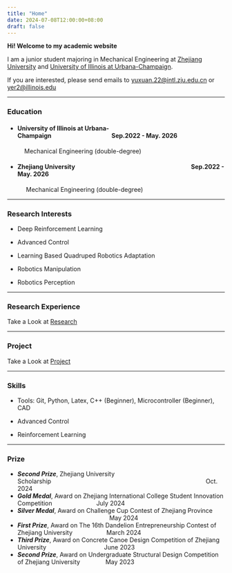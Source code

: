 ```yaml
---
title: "Home"
date: 2024-07-08T12:00:00+08:00
draft: false
---
```


**Hi! Welcome to my academic website**

I am a junior student majoring in Mechanical Engineering at [Zhejiang University](https://www.zju.edu.cn/english/) and [University of Illinois at Urbana-Champaign](https://illinois.edu/index.html).

If you are interested, please send emails to yuxuan.22@intl.zju.edu.cn or yer2@illinois.edu

---

### Education
-  #### University of Illinois at Urbana-Champaign&nbsp;&nbsp;&nbsp;&nbsp;&nbsp;&nbsp;&nbsp;&nbsp;&nbsp;&nbsp;&nbsp;&nbsp;&nbsp;&nbsp;&nbsp;&nbsp;&nbsp;&nbsp;&nbsp;&nbsp;&nbsp;&nbsp;&nbsp;&nbsp;&nbsp;&nbsp;&nbsp;&nbsp;&nbsp;&nbsp;&nbsp;&nbsp;&nbsp;&nbsp;&nbsp;&nbsp;&nbsp;&nbsp;&nbsp;&nbsp;&nbsp;&nbsp;Sep.2022 - May. 2026

    &nbsp;&nbsp;&nbsp;&nbsp;Mechanical Engineering (double-degree)
  
- #### Zhejiang University&nbsp;&nbsp;&nbsp;&nbsp;&nbsp;&nbsp;&nbsp;&nbsp;&nbsp;&nbsp;&nbsp;&nbsp;&nbsp;&nbsp;&nbsp;&nbsp;&nbsp;&nbsp;&nbsp;&nbsp;&nbsp;&nbsp;&nbsp;&nbsp;&nbsp;&nbsp;&nbsp;&nbsp;&nbsp;&nbsp;&nbsp;&nbsp;&nbsp;&nbsp;&nbsp;&nbsp;&nbsp;&nbsp;&nbsp;&nbsp;&nbsp;&nbsp;&nbsp;&nbsp;&nbsp;&nbsp;&nbsp;&nbsp;&nbsp;&nbsp;&nbsp;&nbsp;&nbsp;&nbsp;&nbsp;&nbsp;&nbsp;&nbsp;&nbsp;&nbsp;&nbsp;&nbsp;&nbsp;&nbsp;&nbsp;&nbsp;&nbsp;&nbsp;&nbsp;&nbsp;&nbsp;&nbsp;&nbsp;&nbsp;&nbsp;&nbsp;&nbsp;&nbsp;&nbsp;&nbsp;&nbsp;Sep.2022 - May. 2026

    &nbsp;&nbsp;&nbsp;&nbsp; Mechanical Engineering (double-degree)

---

### Research Interests

- Deep Reinforcement Learning

- Advanced Control

- Learning Based Quadruped Robotics Adaptation

- Robotics Manipulation

- Robotics Perception

---

### Research Experience

Take a Look at [Research](/research/)

---

### Project

Take a Look at [Project](/project/)

---

### Skills

- Tools: Git, Python, Latex, C++ (Beginner), Microcontroller (Beginner), CAD

- Advanced Control 

- Reinforcement Learning

---

### Prize

- ***Second Prize***, Zhejiang University Scholarship&nbsp;&nbsp;&nbsp;&nbsp;&nbsp;&nbsp;&nbsp;&nbsp;&nbsp;&nbsp;&nbsp;&nbsp;&nbsp;&nbsp;&nbsp;&nbsp;&nbsp;&nbsp;&nbsp;&nbsp;&nbsp;&nbsp;&nbsp;&nbsp;&nbsp;&nbsp;&nbsp;&nbsp;&nbsp;&nbsp;&nbsp;&nbsp;&nbsp;&nbsp;&nbsp;&nbsp;&nbsp;&nbsp;&nbsp;&nbsp;&nbsp;&nbsp;&nbsp;&nbsp;&nbsp;&nbsp;&nbsp;&nbsp;&nbsp;&nbsp;&nbsp;&nbsp;&nbsp;&nbsp;&nbsp;&nbsp;&nbsp;&nbsp;&nbsp;&nbsp;&nbsp;&nbsp;&nbsp;&nbsp;&nbsp;&nbsp;&nbsp;&nbsp;&nbsp;&nbsp;&nbsp;&nbsp;&nbsp;&nbsp;&nbsp;&nbsp;&nbsp;&nbsp;&nbsp;&nbsp;&nbsp;&nbsp;&nbsp;&nbsp;&nbsp;&nbsp;&nbsp;&nbsp;&nbsp;&nbsp;&nbsp;Oct. 2024 
- ***Gold Medal***, Award on Zhejiang International College Student Innovation Competition&nbsp;&nbsp;&nbsp;&nbsp;&nbsp;&nbsp;&nbsp;&nbsp;&nbsp;&nbsp;&nbsp;&nbsp;&nbsp;&nbsp;&nbsp;&nbsp;&nbsp;&nbsp;&nbsp;&nbsp;&nbsp;&nbsp;&nbsp;&nbsp;&nbsp;&nbsp;July 2024        
- ***Silver Medal***, Award on Challenge Cup Contest of Zhejiang Province &nbsp;&nbsp;&nbsp;&nbsp;&nbsp;&nbsp;&nbsp;&nbsp;&nbsp;&nbsp;&nbsp;&nbsp;&nbsp;&nbsp;&nbsp;&nbsp;&nbsp;&nbsp;&nbsp;&nbsp;&nbsp;&nbsp;&nbsp;&nbsp;&nbsp;&nbsp;&nbsp;&nbsp;&nbsp;&nbsp;&nbsp;&nbsp;&nbsp;&nbsp;&nbsp;&nbsp;&nbsp;&nbsp;&nbsp;&nbsp;&nbsp;&nbsp;&nbsp;&nbsp;&nbsp;&nbsp;&nbsp;&nbsp;&nbsp;&nbsp;&nbsp;&nbsp;&nbsp;&nbsp;May 2024
- ***First Prize***, Award on The 16th Dandelion Entrepreneurship Contest of Zhejiang University &nbsp;&nbsp;&nbsp;&nbsp;&nbsp;&nbsp;&nbsp;&nbsp;&nbsp;&nbsp;&nbsp;&nbsp;&nbsp;&nbsp;&nbsp;&nbsp;&nbsp;&nbsp;&nbsp;March 2024    
- ***Third Prize***, Award on Concrete Canoe Design Competition of Zhejiang University &nbsp;&nbsp;&nbsp;&nbsp;&nbsp;&nbsp;&nbsp;&nbsp;&nbsp;&nbsp;&nbsp;&nbsp;&nbsp;&nbsp;&nbsp;&nbsp;&nbsp;&nbsp;&nbsp;&nbsp;&nbsp;&nbsp;&nbsp;&nbsp;&nbsp;&nbsp;&nbsp;&nbsp;&nbsp;&nbsp;&nbsp;&nbsp;&nbsp;June 2023
- ***Second Prize***, Award on Undergraduate Structural Design Competition of Zhejiang University &nbsp;&nbsp;&nbsp;&nbsp;&nbsp;&nbsp;&nbsp;&nbsp;&nbsp;&nbsp;&nbsp;&nbsp;&nbsp;&nbsp;May 2023
          


&nbsp;

&nbsp;



